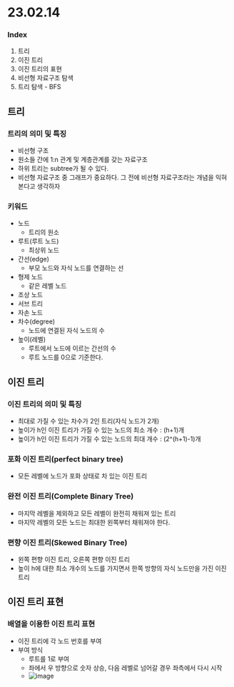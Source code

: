 # 23.02.14
### Index
1. 트리
2. 이진 트리
3. 이진 트리의 표현
4. 비선형 자료구조 탐색
5. 트리 탐색 - BFS

## 트리
### 트리의 의미 및 특징
- 비선형 구조
- 원소들 간에 1:n 관계 및 계층관계를 갖는 자료구조
- 하위 트리는 subtree가 될 수 있다.
- 비선형 자료구조 중 그래프가 중요하다. 그 전에 비선형 자료구조라는 개념을 익혀본다고 생각하자
### 키워드
- 노드
  - 트리의 원소
- 루트(루트 노드)
  - 최상위 노드
- 간선(edge)
  - 부모 노드와 자식 노드를 연결하는 선
- 형제 노드
  - 같은 레벨 노드
- 조상 노드
- 서브 트리
- 자손 노드
- 차수(degree)
  - 노드에 연결된 자식 노드의 수
- 높이(레벨)
  - 루트에서 노드에 이르는 간선의 수
  - 루트 노드를 0으로 기준한다.

## 이진 트리
### 이진 트리의 의미 및 특징
- 최대로 가질 수 있는 차수가 2인 트리(자식 노드가 2개)
- 높이가 h인 이진 트리가 가질 수 있는 노드의 최소 개수 : (h+1)개
- 높이가 h인 이진 트리가 가질 수 있는 노드의 최대 개수 : (2^(h+1)-1)개
### 포화 이진 트리(perfect binary tree)
- 모든 레벨에 노드가 포화 상태로 차 있는 이진 트리
### 완전 이진 트리(Complete Binary Tree)
- 마지막 레벨을 제외하고 모든 레벨이 완전히 채워져 있는 트리
- 마지막 레벨의 모든 노드는 최대한 왼쪽부터 채워져야 한다.
### 편향 이진 트리(Skewed Binary Tree)
- 왼쪽 편향 이진 트리, 오른쪽 편향 이진 트리
- 높이 h에 대한 최소 개수의 노드를 가지면서 한쪽 방향의 자식 노드만을 가진 이진 트리

## 이진 트리 표현
### 배열을 이용한 이진 트리 표현
- 이진 트리에 각 노드 번호를 부여
- 부여 방식
  - 루트를 1로 부여
  - 좌에서 우 방향으로 숫자 상승, 다음 레벨로 넘어갈 경우 좌측에서 다시 시작
  - ![image](https://user-images.githubusercontent.com/103169947/218605721-a9ab3d66-ec60-4e91-84b1-6d6c2f32a23e.png)
